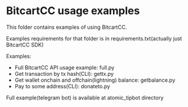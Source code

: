 # BitcartCC usage examples

This folder contains examples of using BitcartCC.

Examples requirements for that folder is in requirements.txt(actually just BitcartCC SDK)

Examples:

- Full BitcartCC API usage example: full.py
- Get transaction by tx hash(CLI): gettx.py
- Get wallet onchain and offchain(lightning) balance: getbalance.py
- Pay to some address(CLI): donateto.py

Full example(telegram bot) is available at atomic_tipbot directory